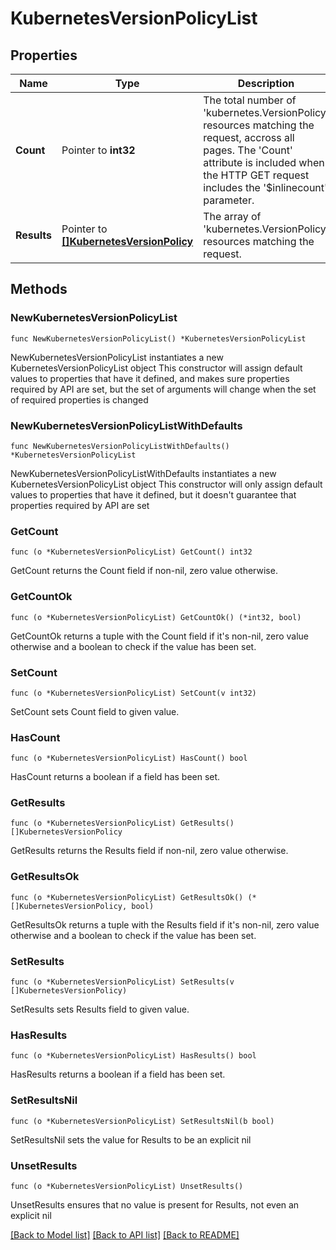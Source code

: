 # KubernetesVersionPolicyList

## Properties

Name | Type | Description | Notes
------------ | ------------- | ------------- | -------------
**Count** | Pointer to **int32** | The total number of &#39;kubernetes.VersionPolicy&#39; resources matching the request, accross all pages. The &#39;Count&#39; attribute is included when the HTTP GET request includes the &#39;$inlinecount&#39; parameter. | [optional] 
**Results** | Pointer to [**[]KubernetesVersionPolicy**](kubernetes.VersionPolicy.md) | The array of &#39;kubernetes.VersionPolicy&#39; resources matching the request. | [optional] 

## Methods

### NewKubernetesVersionPolicyList

`func NewKubernetesVersionPolicyList() *KubernetesVersionPolicyList`

NewKubernetesVersionPolicyList instantiates a new KubernetesVersionPolicyList object
This constructor will assign default values to properties that have it defined,
and makes sure properties required by API are set, but the set of arguments
will change when the set of required properties is changed

### NewKubernetesVersionPolicyListWithDefaults

`func NewKubernetesVersionPolicyListWithDefaults() *KubernetesVersionPolicyList`

NewKubernetesVersionPolicyListWithDefaults instantiates a new KubernetesVersionPolicyList object
This constructor will only assign default values to properties that have it defined,
but it doesn't guarantee that properties required by API are set

### GetCount

`func (o *KubernetesVersionPolicyList) GetCount() int32`

GetCount returns the Count field if non-nil, zero value otherwise.

### GetCountOk

`func (o *KubernetesVersionPolicyList) GetCountOk() (*int32, bool)`

GetCountOk returns a tuple with the Count field if it's non-nil, zero value otherwise
and a boolean to check if the value has been set.

### SetCount

`func (o *KubernetesVersionPolicyList) SetCount(v int32)`

SetCount sets Count field to given value.

### HasCount

`func (o *KubernetesVersionPolicyList) HasCount() bool`

HasCount returns a boolean if a field has been set.

### GetResults

`func (o *KubernetesVersionPolicyList) GetResults() []KubernetesVersionPolicy`

GetResults returns the Results field if non-nil, zero value otherwise.

### GetResultsOk

`func (o *KubernetesVersionPolicyList) GetResultsOk() (*[]KubernetesVersionPolicy, bool)`

GetResultsOk returns a tuple with the Results field if it's non-nil, zero value otherwise
and a boolean to check if the value has been set.

### SetResults

`func (o *KubernetesVersionPolicyList) SetResults(v []KubernetesVersionPolicy)`

SetResults sets Results field to given value.

### HasResults

`func (o *KubernetesVersionPolicyList) HasResults() bool`

HasResults returns a boolean if a field has been set.

### SetResultsNil

`func (o *KubernetesVersionPolicyList) SetResultsNil(b bool)`

 SetResultsNil sets the value for Results to be an explicit nil

### UnsetResults
`func (o *KubernetesVersionPolicyList) UnsetResults()`

UnsetResults ensures that no value is present for Results, not even an explicit nil

[[Back to Model list]](../README.md#documentation-for-models) [[Back to API list]](../README.md#documentation-for-api-endpoints) [[Back to README]](../README.md)


